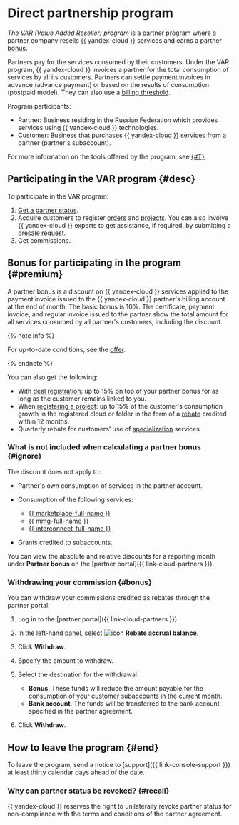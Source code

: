 # Direct partnership program


_The VAR (Value Added Reseller) program_ is a partner program where a partner company resells {{ yandex-cloud }} services and earns a partner [bonus](#premium).

Partners pay for the services consumed by their customers. Under the VAR program, {{ yandex-cloud }} invoices a partner for the total consumption of services by all its customers. Partners can settle payment invoices in advance (advance payment) or based on the results of consumption (postpaid model). They can also use a [billing threshold](../../billing/concepts/billing-threshold.md).

Program participants:

* Partner: Business residing in the Russian Federation which provides services using {{ yandex-cloud }} technologies.
* Customer: Business that purchases {{ yandex-cloud }} services from a partner (partner's subaccount).

For more information on the tools offered by the program, see [{#T}](./var-tools.md).

## Participating in the VAR program {#desc}

To participate in the VAR program:

1. [Get a partner status](../quickstart.md).
1. Acquire customers to register [orders](./var-tools.md#deal-reg) and [projects](./var-tools.md#project-reg). You can also involve {{ yandex-cloud }} experts to get assistance, if required, by submitting a [presale request](./var-tools.md#presale).
1. Get commissions.

## Bonus for participating in the program {#premium}

A partner bonus is a discount on {{ yandex-cloud }} services applied to the payment invoice issued to the {{ yandex-cloud }} partner's billing account at the end of month. The basic bonus is 10%. The certificate, payment invoice, and regular invoice issued to the partner show the total amount for all services consumed by all partner's customers, including the discount.

{% note info %}
  
For up-to-date conditions, see the [offer](https://yandex.ru/legal/cloud_grant/?lang=ru).
  
{% endnote %}

You can also get the following:

* With [deal registration](./var-tools.md#deal-reg): up to 15% on top of your partner bonus for as long as the customer remains linked to you.
* When [registering a project](./var-tools.md#project-reg): up to 15% of the customer's consumption growth in the registered cloud or folder in the form of a [rebate](../terms.md#rebate) credited within 12 months.
* Quarterly rebate for customers’ use of [specialization](../specializations/index.md) services.

### What is not included when calculating a partner bonus {#ignore}

The discount does not apply to:

* Partner's own consumption of services in the partner account.
* Consumption of the following services:

  * [{{ marketplace-full-name }}](/marketplace)
  * [{{ mmg-full-name }}](../../managed-mongodb/)
  * [{{ interconnect-full-name }}](../../interconnect/)

* Grants credited to subaccounts.

You can view the absolute and relative discounts for a reporting month under **Partner bonus** on the [partner portal]({{ link-cloud-partners }}).

### Withdrawing your commission {#bonus}

You can withdraw your commissions credited as rebates through the partner portal:

1. Log in to the [partner portal]({{ link-cloud-partners }}).
1. In the left-hand panel, select ![icon](../../_assets/console-icons/sack.svg) **Rebate accrual balance**.
1. Click **Withdraw**.
1. Specify the amount to withdraw.
1. Select the destination for the withdrawal:

   * **Bonus**. These funds will reduce the amount payable for the consumption of your customer subaccounts in the current month.
   * **Bank account**. The funds will be transferred to the bank account specified in the partner agreement.

1. Click **Withdraw**.

## How to leave the program {#end}

To leave the program, send a notice to [support]({{ link-console-support }}) at least thirty calendar days ahead of the date.

### Why can partner status be revoked? {#recall}

{{ yandex-cloud }} reserves the right to unilaterally revoke partner status for non-compliance with the terms and conditions of the partner agreement.
